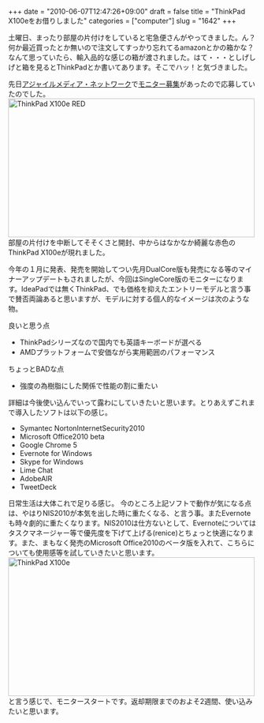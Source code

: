 +++
date = "2010-06-07T12:47:26+09:00"
draft = false
title = "ThinkPad X100eをお借りしました"
categories = ["computer"]
slug = "1642"
+++

土曜日、まったり部屋の片付けをしていると宅急便さんがやってきました。ん？何か最近買ったとか無いので注文してすっかり忘れてるamazonとかの箱かな？なんて思っていたら、輸入品的な感じの箱が渡されました。はて・・・としげしげと箱を見るとThinkPadとか書いてあります。そこでハッ！と気づきました。

先日<a href="http://agilemedia.jp/">アジャイルメディア・ネットワーク</a>で<a href="https://fansfans.jp/campaigns/detail/13">モニター募集</a>があったので応募していたのでした。
<a href="https://www.flickr.com/photos/keruru/4678028284/" title="ThinkPad X100e RED by けるる, on Flickr"><img src="https://farm5.static.flickr.com/4055/4678028284_360e2f47d2.jpg" width="500" height="281" alt="ThinkPad X100e RED" /></a>
部屋の片付けを中断してそそくさと開封、中からはなかなか綺麗な赤色のThinkPad X100eが現れました。

今年の１月に発表、発売を開始してつい先月DualCore版も発売になる等のマイナーアップデートもされましたが、今回はSingleCore版のモニターになります。IdeaPadでは無くThinkPad、でも価格を抑えたエントリーモデルと言う事で賛否両論あると思いますが、モデルに対する個人的なイメージは次のような物。

良いと思う点
<ul>
	<li>ThinkPadシリーズなので国内でも英語キーボードが選べる</li>
	<li>AMDプラットフォームで安価ながら実用範囲のパフォーマンス</li>
</ul>

ちょっとBADな点
<ul>
	<li>強度の為樹脂にした関係で性能の割に重たい</li>
</ul>

詳細は今後使い込んでいって露わにしていきたいと思います。とりあえずこれまで導入したソフトは以下の感じ。
<ul>
	<li>Symantec NortonInternetSecurity2010</li>
	<li>Microsoft Office2010 beta</li>
	<li>Google Chrome 5</li>
	<li>Evernote for Windows</li>
	<li>Skype for Windows</li>
	<li>Lime Chat</li>
	<li>AdobeAIR</li>
	<li>TweetDeck</li>
</ul>
日常生活は大体これで足りる感じ。
今のところ上記ソフトで動作が気になる点は、やはりNIS2010が本気を出した時に重たくなる、と言う事。またEvernoteも時々劇的に重たくなります。NIS2010は仕方ないとして、Evernoteについてはタスクマネージャー等で優先度を下げて上げる(renice)とちょっと快適になります。また、まもなく発売のMicrosoft Office2010のベータ版を入れて、こちらについても使用感等を試していきたいと思います。
<a href="https://www.flickr.com/photos/keruru/4677403745/" title="ThinkPad X100e by けるる, on Flickr"><img src="https://farm5.static.flickr.com/4024/4677403745_1fb0a0f66e.jpg" width="500" height="281" alt="ThinkPad X100e" /></a>
と言う感じで、モニタースタートです。返却期限までのおよそ2週間、使い込みたいと思います。


